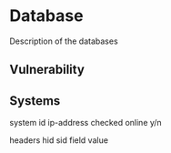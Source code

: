 Database
========

Description of the databases

Vulnerability
-------------


Systems
-------

system
  id
  ip-address
  checked
  online y/n

headers
  hid
  sid
  field
  value

